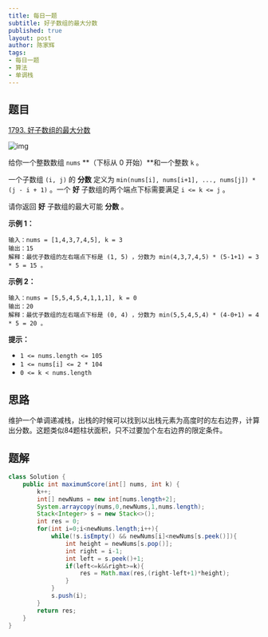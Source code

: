 ```yaml
---
title: 每日一题
subtitle: 好子数组的最大分数
published: true
layout: post
author: 陈家辉
tags:
- 每日一题
- 算法
- 单调栈
---
```


## 题目

[1793. 好子数组的最大分数](https://leetcode.cn/problems/maximum-score-of-a-good-subarray/)

![img](https://assets.leetcode.com/uploads/2021/01/04/histogram.jpg)

给你一个整数数组 `nums` **（下标从 0 开始）**和一个整数 `k` 。

一个子数组 `(i, j)` 的 **分数** 定义为 `min(nums[i], nums[i+1], ..., nums[j]) * (j - i + 1)` 。一个 **好** 子数组的两个端点下标需要满足 `i <= k <= j` 。

请你返回 **好** 子数组的最大可能 **分数** 。

 

**示例 1：**

```
输入：nums = [1,4,3,7,4,5], k = 3
输出：15
解释：最优子数组的左右端点下标是 (1, 5) ，分数为 min(4,3,7,4,5) * (5-1+1) = 3 * 5 = 15 。
```

**示例 2：**

```
输入：nums = [5,5,4,5,4,1,1,1], k = 0
输出：20
解释：最优子数组的左右端点下标是 (0, 4) ，分数为 min(5,5,4,5,4) * (4-0+1) = 4 * 5 = 20 。
```

 

**提示：**

- `1 <= nums.length <= 105`
- `1 <= nums[i] <= 2 * 104`
- `0 <= k < nums.length`

## 思路

维护一个单调递减栈，出栈的时候可以找到以出栈元素为高度时的左右边界，计算出分数。这题类似84题柱状面积，只不过要加个左右边界的限定条件。

## 题解

```java
class Solution {
    public int maximumScore(int[] nums, int k) {
        k++;
        int[] newNums = new int[nums.length+2];
        System.arraycopy(nums,0,newNums,1,nums.length);
        Stack<Integer> s = new Stack<>();
        int res = 0;
        for(int i=0;i<newNums.length;i++){
            while(!s.isEmpty() && newNums[i]<newNums[s.peek()]){
                int height = newNums[s.pop()];
                int right = i-1;
                int left = s.peek()+1;
                if(left<=k&&right>=k){
                    res = Math.max(res,(right-left+1)*height);
                }
            }
            s.push(i);
        }
        return res;
    }
}
```

